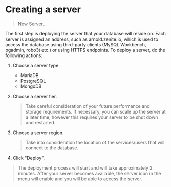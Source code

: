 # Creating a server

> New Server...

The first step is deploying the server that your database will reside on. Each server is assigned an address, such as arnold.zenite.io, which is used to access the database using third-party clients (MySQL Workbench, pgadmin, robo3t etc.) or using HTTPS endpoints. To deploy a server, do the following actions:

1. Choose a server type:
   * MariaDB
   * PostgreSQL
   * MongoDB
  
2. Choose a server tier.

   > Take careful consideration of your future performance and storage requirements. If necessary, you can scale up the server at a later time, however this requires your server to be shut down and restarted.

3. Choose a server region.

   > Take into consideration the location of the services/users that will connect to the database.

4. Click "Deploy".

> The deployment process will start and will take approximately 2 minutes. After your server becomes available, the server icon in the menu will enable and you will be able to access the server.
